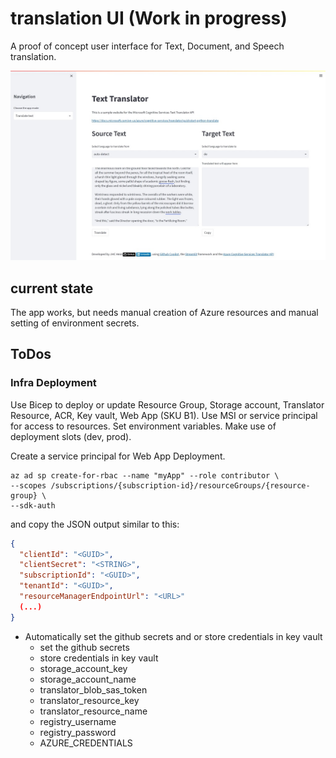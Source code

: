 # translation UI (Work in progress)

A proof of concept user interface for Text, Document, and Speech translation.

![UI](assets/UI.jpg)

## current state

The app works, but needs manual creation of Azure resources and manual setting of environment secrets.

## ToDos

### Infra Deployment

Use Bicep to deploy or update Resource Group, Storage account, Translator Resource, ACR, Key vault, Web App (SKU B1). Use MSI or service principal for access to resources. Set environment variables. Make use of deployment slots (dev, prod).

Create a service principal for Web App Deployment.

```CLI
az ad sp create-for-rbac --name "myApp" --role contributor \
--scopes /subscriptions/{subscription-id}/resourceGroups/{resource-group} \
--sdk-auth
```

and copy the JSON output similar to this:

```JSON
{
  "clientId": "<GUID>",
  "clientSecret": "<STRING>",
  "subscriptionId": "<GUID>",
  "tenantId": "<GUID>",
  "resourceManagerEndpointUrl": "<URL>"
  (...)
}
```

- Automatically set the github secrets and or store credentials in key vault
  - set the github secrets
  - store credentials in key vault
  - storage_account_key
  - storage_account_name
  - translator_blob_sas_token
  - translator_resource_key
  - translator_resource_name
  - registry_username
  - registry_password
  - AZURE_CREDENTIALS
